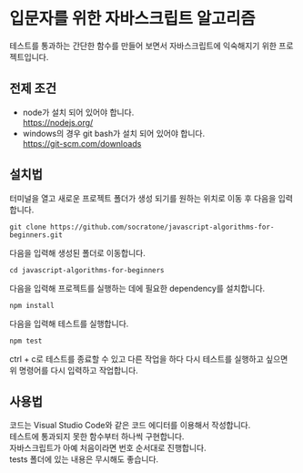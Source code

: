 # 입문자를 위한 자바스크립트 알고리즘

테스트를 통과하는 간단한 함수를 만들어 보면서 자바스크립트에 익숙해지기 위한 프로젝트입니다.

## 전제 조건

- node가 설치 되어 있어야 합니다.\
  https://nodejs.org/
- windows의 경우 git bash가 설치 되어 있어야 합니다.\
  https://git-scm.com/downloads

## 설치법

터미널을 열고 새로운 프로젝트 폴더가 생성 되기를 원하는 위치로 이동 후 다음을 입력합니다.

```
git clone https://github.com/socratone/javascript-algorithms-for-beginners.git
```

다음을 입력해 생성된 폴더로 이동합니다.

```
cd javascript-algorithms-for-beginners
```

다음을 입력해 프로젝트를 실행하는 데에 필요한 dependency를 설치합니다.

```
npm install
```

다음을 입력해 테스트를 실행합니다.

```
npm test
```

ctrl + c로 테스트를 종료할 수 있고 다른 작업을 하다 다시 테스트를 실행하고 싶으면 위 명령어를 다시 입력하고 작업합니다.

## 사용법

코드는 Visual Studio Code와 같은 코드 에디터를 이용해서 작성합니다.\
테스트에 통과되지 못한 함수부터 하나씩 구현합니다.\
자바스크립트가 아예 처음이라면 번호 순서대로 진행합니다.\
tests 폴더에 있는 내용은 무시해도 좋습니다.
